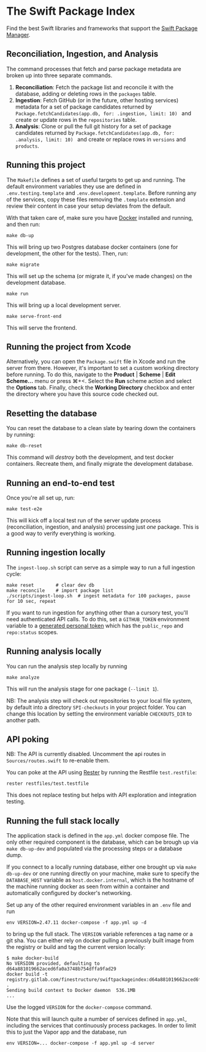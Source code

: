 # The Swift Package Index

Find the best Swift libraries and frameworks that support the [Swift Package Manager](https://swift.org/package-manager/).

## Reconciliation, Ingestion, and Analysis

The command processes that fetch and parse package metadata are broken up into three separate commands.

1. **Reconciliation**: Fetch the package list and reconcile it with the database, adding or deleting rows in the `packages` table.
2. **Ingestion**: Fetch GitHub (or in the future, other hosting services) metadata for a set of package candidates returned by `Package.fetchCandidates(app.db, for: .ingestion, limit: 10) ` and create or update rows in the `repositories` table.
3. **Analysis**: Clone or pull the full git history for a set of package candidates returned by `Package.fetchCandidates(app.db, for: .analysis, limit: 10) ` and create or replace rows in `versions` and `products`.

## Running this project

The `Makefile` defines a set of useful targets to get up and running. The default environment variables they use are defined in `.env.testing.template` and `.env.development.template`. Before running any of the services, copy these files removing the `.template` extension and review their content in case your setup deviates from the default.

With that taken care of, make sure you have [Docker](https://www.docker.com/products/docker-desktop) installed and running, and then run:

```
make db-up
```

This will bring up two Postgres database docker containers (one for development, the other for the tests). Then, run:

```
make migrate
```

This will set up the schema (or migrate it, if you've made changes) on the development database.

```
make run
```

This will bring up a local development server.

```
make serve-front-end
```
This will serve the frontend. 


## Running the project from Xcode

Alternatively, you can open the `Package.swift` file in Xcode and run the server from there. However, it's important to set a custom working directory before running. To do this, navigate to the **Product** | **Scheme** | **Edit Scheme...** menu or press ⌘+<. Select the **Run** scheme action and select the **Options** tab. Finally, check the **Working Directory** checkbox and enter the directory where you have this source code checked out.

## Resetting the database

You can reset the database to a clean slate by tearing down the containers by running:

```
make db-reset
```

This command will *destroy* both the development, and test docker containers. Recreate them, and finally migrate the development database.

## Running an end-to-end test

Once you're all set up, run:

```
make test-e2e
```

This will kick off a local test run of the server update process (reconciliation, ingestion, and analysis) processing just *one* package. This is a good way to verify everything is working.

## Running ingestion locally

The `ingest-loop.sh` script can serve as a simple way to run a full ingestion cycle:

```
make reset        # clear dev db
make reconcile    # import package list
./scripts/ingest-loop.sh  # ingest metadata for 100 packages, pause for 10 sec, repeat
```

If you want to run ingestion for anything other than a cursory test, you'll need authenticated API calls. To do this, set a `GITHUB_TOKEN` environment variable to a [generated personal token](https://github.com/settings/tokens) which has the `public_repo` and `repo:status` scopes.

## Running analysis locally

You can run the analysis step locally by running

```
make analyze
```

This will run the analysis stage for one package (`--limit 1`).

NB: The analysis step will check out repositories to your local file system, by default into a directory `SPI-checkouts` in your project folder. You can change this location by setting the environment variable `CHECKOUTS_DIR` to another path.

## API poking

NB: The API is currently disabled. Uncomment the api routes in `Sources/routes.swift` to re-enable them.

You can poke at the API using [Rester](https://github.com/finestructure/Rester) by running the Restfile `test.restfile`:

```
rester restfiles/test.testfile
```

This does not replace testing but helps with API exploration and integration testing.

## Running the full stack locally

The application stack is defined in the `app.yml` docker compose file. The only other required component is the database, which can be brough up via `make db-up-dev` and populated via the processing steps or a database dump.

If you connect to a locally running database, either one brought up via `make db-up-dev` or one running directly on your machine, make sure to specify the `DATABASE_HOST` variable as `host.docker.internal`, which is the hostname of the machine running docker as seen from within a container and automatically configured by docker's networking.

Set up any of the other required environment variables in an `.env` file and run

```
env VERSION=2.47.11 docker-compose -f app.yml up -d
```

to bring up the full stack. The `VERSION` variable references a tag name or a git sha. You can either rely on docker pulling a previously built image from the registry or build and tag the current version locally:

```
$ make docker-build
No VERSION provided, defaulting to d64a881019662aced6fa0a3748b754dffa9fad29
docker build -t registry.gitlab.com/finestructure/swiftpackageindex:d64a881019662aced6fa0a3748b754dffa9fad29 .
Sending build context to Docker daemon  536.1MB
...
```

Use the logged `VERSION` for the `docker-compose` command.

Note that this will launch quite a number of services defined in `app.yml`, including the services that continuously process packages. In order to limit this to just the Vapor app and the database, run

```
env VERSION=... docker-compose -f app.yml up -d server
```
